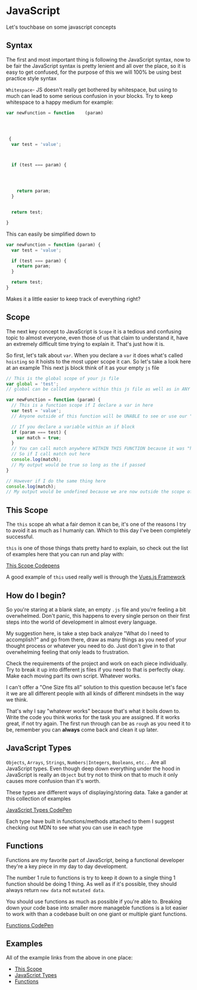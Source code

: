 # JavaScript

Let's touchbase on some javascript concepts

## Syntax

The first and most important thing is following the JavaScript syntax, now to be fair the JavaScript syntax is pretty lenient and all over the place, so it is easy to get confused, for the purpose of this we will 100% be using best practice style syntax

`Whitespace`- JS doesn't really get bothered by whitespace, but using to much can lead to some serious confusion in your blocks. Try to keep whitespace to a happy medium for example:

```js
var newFunction = function    (param)




 {
  var test = 'value';



  if (test === param) {




    return param;
  }


  return test;

}
```

This can easily be simplified down to

```js
var newFunction = function (param) {
  var test = 'value';

  if (test === param) {
    return param;
  }

  return test;
}
```

Makes it a little easier to keep track of everything right?

## Scope

The next key concept to JavaScript is `Scope` it is a tedious and confusing topic to almost everyone, even those of us that claim to understand it, have an extremely difficult time trying to explain it. That's just how it is.

So first, let's talk about `var`. When you declare a `var` it does what's called `hoisting` so it hoists to the most upper scope it can. So let's take a look here at an example This next js block think of it as your empty `js` file

```js
// This is the global scope of your js file
var global = 'test';
// global can be called anywhere within this js file as well as in ANY OTHER JS FILE ON THE SAME PAGE

var newFunction = function (param) {
  // This is a function scope if I declare a var in here
  var test = 'value';
  // Anyone outside of this function will be UNABLE to see or use our "test" variable

  // If you declare a variable within an if block
  if (param === test) {
    var match = true;
  }
  // You can call match anywhere WITHIN THIS FUNCTION because it was "hoisted" to the function level "scope"
  // So if I call match out here
  console.log(match);
  // My output would be true so long as the if passed
}

// However if I do the same thing here
console.log(match);
// My output would be undefined because we are now outside the scope of our function

```

## This Scope

The `this` scope ah what a fair demon it can be, it's one of the reasons I try to avoid it as much as I humanly can. Which to this day I've been completely successful.

`this` is one of those things thats pretty hard to explain, so check out the list of examples here that you can run and play with:

[This Scope Codepens](https://codepen.io/collection/DggGMK/#)

A good example of `this` used really well is through the [Vues.js Framework](https://vuejs.org/)

## How do I begin?

So you're staring at a blank slate, an empty `.js` file and you're feeling a bit overwhelmed. Don't panic, this happens to every single person on their first steps into the world of development in almost every language.

My suggestion here, is take a step back analyze "What do I need to accomplish?" and go from there, draw as many things as you need of your thought process or whatever you need to do. Just don't give in to that overwhelming feeling that only leads to frustration.

Check the requirements of the project and work on each piece individually. Try to break it up into different js files if you need to that is perfectly okay. Make each moving part its own script. Whatever works.

I can't offer a "One Size fits all" solution to this question because let's face it we are all different people with all kinds of different mindsets in the way we think.

That's why I say "whatever works" because that's what it boils down to. Write the code you think works for the task you are assigned. If it works great, if not try again. The first run through can be as `rough` as you need it to be, remember you can **always** come back and clean it up later.


## JavaScript Types

`Objects`, `Arrays`, `Strings`, `Numbers|Integers`, `Booleans`, `etc..` Are all JavaScript types. Even though deep down everything under the hood in JavaScript is really an `Object` but try not to think on that to much it only causes more confusion than it's worth.

These types are different ways of displaying/storing data. Take a gander at this collection of examples

[JavaScript Types CodePen](https://codepen.io/collection/nxgEMg/#)

Each type have built in functions/methods attached to them I suggest checking out MDN to see what you can use in each type


## Functions

Functions are my favorite part of JavaScript, being a functional developer they're a key piece in my day to day development.

The number 1 rule to functions is try to keep it down to a single thing 1 function should be doing 1 thing. As well as if it's possible, they should always return `new data` not `mutated data`.

You should use functions as much as possible if you're able to. Breaking down your code base into smaller more manageble functions is a lot easier to work with than a codebase built on one giant or multiple giant functions.

[Functions CodePen](https://codepen.io/collection/Avgrzd/#)

## Examples

All of the example links from the above in one place:

- [This Scope](https://codepen.io/collection/DggGMK/#)
- [JavaScript Types](https://codepen.io/collection/nxgEMg/#)
- [Functions](https://codepen.io/collection/Avgrzd/#)